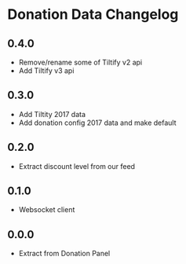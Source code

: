 # Donation Data Changelog

## 0.4.0

- Remove/rename some of Tiltify v2 api
- Add Tiltify v3 api

## 0.3.0

- Add Tiltity 2017 data
- Add donation config 2017 data and make default

## 0.2.0

- Extract discount level from our feed

## 0.1.0

- Websocket client

## 0.0.0

- Extract from Donation Panel
